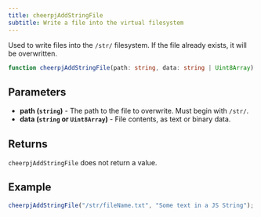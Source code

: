```yaml
---
title: cheerpjAddStringFile
subtitle: Write a file into the virtual filesystem
---
```


Used to write files into the `/str/` filesystem. If the file already exists, it will be overwritten.

```ts
function cheerpjAddStringFile(path: string, data: string | Uint8Array): void;
```

## Parameters

- **path (`string`)** - The path to the file to overwrite. Must begin with `/str/`.
- **data (`string` or `Uint8Array`)** - File contents, as text or binary data.

## Returns

`cheerpjAddStringFile` does not return a value.

## Example

```js
cheerpjAddStringFile("/str/fileName.txt", "Some text in a JS String");
```
